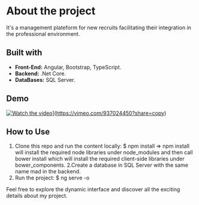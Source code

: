 # About the project

 It's a management plateform for new recruits facilitating their integration in the professional environment.
 
 ## Built with
- **Front-End:** Angular, Bootstrap, TypeScript.
- **Backend:** .Net Core.
- **DataBases:** SQL Server.

## Demo

[![Watch the video]([https://i.imgur.com/vKb2F1B.png)](https://github.com/Emnahad/Management-plateform-for-new-recruits/blob/main/Screenshot%202023-07-13%20003843.png?raw=true)](https://vimeo.com/937024450?share=copy)

## How to Use
1. Clone this repo and run the content locally:
     $ npm install
=> npm install will install the required node libraries under node_modules and then call bower install which will install the required client-side libraries under bower_components.
2.Create a database in SQL Server with the same name mad in the backend.
3. Run the project:  $ ng serve -o

Feel free to explore the dynamic interface and discover all the exciting details about my project.
